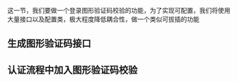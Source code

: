 这一节，我们要做一个登录图形验证码校验的功能，为了实现可配置，我们将使用大量接口以及配置类，极大程度降低耦合性，做一个类似可拔插的功能

## 生成图形验证码接口

















## 认证流程中加入图形验证码校验